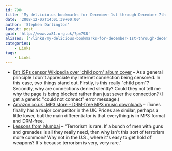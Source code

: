 ```yaml
---
id: 798
title: 'My del.icio.us bookmarks for December 1st through December 7th'
date: '2008-12-07T14:01:39+00:00'
author: 'Stephen Darlington'
layout: post
guid: 'http://www.zx81.org.uk/?p=798'
aliases: ['/links/my-delicious-bookmarks-for-december-1st-through-december-7th.html']
categories:
    - Links
tags:
    - Links
---
```


- [Brit ISPs censor Wikipedia over 'child porn' album cover](http://www.theregister.co.uk/2008/12/07/brit_isps_censor_wikipedia/) – As a general principle I don't appreciate my Internet connection being censored. In this case, two things stand out. Firstly, is this really "child porn"? Secondly, why are connections denied silently? Could they not tell me why the page is being blocked rather than just sever the connection? (I get a generic "could not connect" error message.)
- [Amazon.co.uk: MP3 store – DRM-free MP3 music downloads](http://www.amazon.co.uk/MP3-Music-Download/b/ref=sa_menu_dm1?ie=UTF8&node=77197031&pf_rd_p=218610391&pf_rd_s=left-nav-1&pf_rd_t=101&pf_rd_i=468294&pf_rd_m=A3P5ROKL5A1OLE&pf_rd_r=0W3R4TRW3Z7HE47MX8D2) – iTunes finally has a major competitor in the UK. Prices are similar, perhaps a little lower, but the main differentiator is that everything is in MP3 format and DRM-free.
- [Lessons from Mumbai](http://www.schneier.com/blog/archives/2008/12/lessons_from_mu.html) – "Terrorism is rare. If a bunch of men with guns and grenades is all they really need, then why isn't this sort of terrorism more common? Why not in the U.S., where it's easy to get hold of weapons? It's because terrorism is very, very rare."